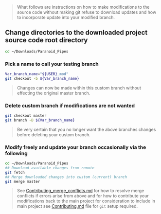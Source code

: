  > What follows are instructions on how to make modifications to the source
 code without making git refuse to download updates and how to incorporate
 update into your modified branch.

## Change directories to the downloaded project source code root directory
```bash
cd ~/Downloads/Paranoid_Pipes
```

### Pick a name to call your testing branch
```bash
Var_branch_name="${USER}_mod"
git checkout -b ${Var_branch_name}
```

 > Changes can now be made within this custom branch without effecting the
 original master branch.

### Delete custom branch if modifications are not wanted
```bash
git checkout master
git branch -D ${Var_branch_name}
```

 > Be very certain that you no longer want the above branches changes before
 deleting your custom branch.

### Modify freely and update your branch occasionally via the following
```bash
cd ~/Downloads/Paranoid_Pipes
## Download available changes from remote
git fetch
## Merge downloaded changes into custom (current) branch
git merge master
```

 > See [Contributing_merge_conflicts.md](Documentation/Contributing_merge_conflicts.md)
 for how to resolve merge conflicts if errors arise from above and for how to
 contribute your modifications back to the main project for consideration to
 include in main project see [Contributing.md](Documentation/Contributing.md)
 file for `git` setup required.
